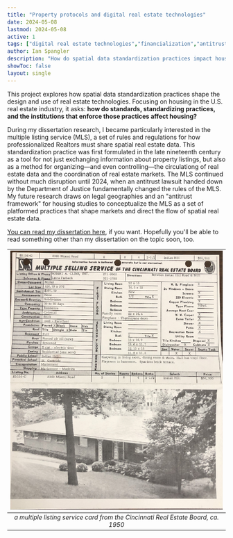 ```yaml
---
title: "Property protocols and digital real estate technologies" 
date: 2024-05-08
lastmod: 2024-05-08
active: 1
tags: ["digital real estate technologies","financialization","antitrust","platforms"]
author: Ian Spangler
description: "How do spatial data standardization practices impact housing markets? How does digitization in the real estate industry change the design and enforcement of these standards? Who benefits?"
showToc: false
layout: single
---
```


This project explores how spatial data standardization practices shape the design and use of real estate technologies. Focusing on housing in the U.S. real estate industry, it asks: **how do standards, standardizing practices, and the institutions that enforce those practices affect housing?**

During my dissertation research, I became particularly interested in the multiple listing service (MLS), a set of rules and regulations for how professionalized Realtors must share spatial real estate data. This standardization practice was first formulated in the late nineteenth century as a tool for not just exchanging information about property listings, but also as a method for organizing—and even controlling—the circulationg of real estate data and the coordination of real estate markets. The MLS continued without much disruption until 2024, when an antitrust lawsuit handed down by the Department of Justice fundamentally changed the rules of the MLS. My future research draws on legal geographies and an "antitrust framework" for housing studies to conceptualize the MLS as a set of platformed practices that shape markets and direct the flow of spatial real estate data.

[You can read my dissertation here,](https://uknowledge.uky.edu/geography_etds/96/) if you want. Hopefully you'll be able to read something other than my dissertation on the topic soon, too.

| ![standards](oh-mls.png) |
| :----------------------: |
| *a multiple listing service card from the Cincinnati Real Estate Board, ca. 1950* |